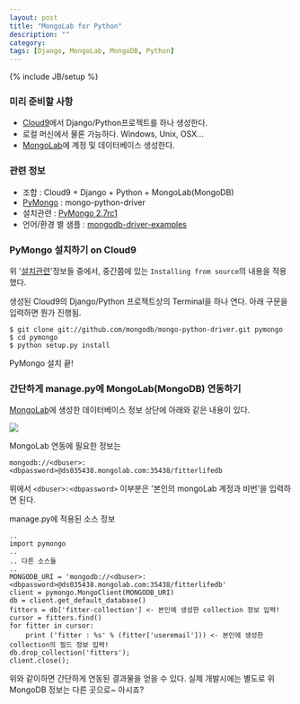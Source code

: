 ```yaml
---
layout: post
title: "MongoLab for Python"
description: ""
category: 
tags: [Django, MongoLab, MongoDB, Python]
---
```

{% include JB/setup %}

### 미리 준비할 사항
* [Cloud9](https://c9.io/)에서 Django/Python프로젝트를 하나 생성한다.
* 로컬 머신에서 물론 가능하다. Windows, Unix, OSX...
* [MongoLab](https://mongolab.com)에 계정 및 데이터베이스 생성한다.


### 관련 정보
* 조합 : Cloud9 + Django + Python + MongoLab(MongoDB)
* [PyMongo](https://github.com/mongodb/mongo-python-driver) : mongo-python-driver
* 설치관련 : [PyMongo 2.7rc1](http://api.mongodb.org/python/current/installation.html)
* 언어/환경 별 샘플 : [mongodb-driver-examples](https://github.com/mongolab/mongodb-driver-examples)


### PyMongo 설치하기 on Cloud9

위 '[설치관련](http://api.mongodb.org/python/current/installation.html)'정보들 중에서, 중간쯤에 있는
`Installing from source`의 내용을 적용했다.

생성된 Cloud9의 Django/Python 프로젝트상의 Terminal을 하나 연다. 아래 구문을 입력하면 뭔가 진행됨.

    $ git clone git://github.com/mongodb/mongo-python-driver.git pymongo
    $ cd pymongo
    $ python setup.py install
    
PyMongo 설치 끝!


### 간단하게 manage.py에 MongoLab(MongoDB) 연동하기

[MongoLab](https://mongolab.com)에 생성한 데이터베이스 정보 상단에 아래와 같은 내용이 있다.

![](http://crossfitwod.herokuapp.com/uploads/mongolab01.png)

MongoLab 연동에 필요한 정보는

    mongodb://<dbuser>:<dbpassword>@ds035438.mongolab.com:35438/fitterlifedb

위에서 `<dbuser>:<dbpassword>` 이부분은 '본인의 mongoLab 계정과 비번'을 입력하면 된다.

manage.py에 적용된 소스 정보

    ..
    import pymongo
    ..
    .. 다른 소스들
    .. 
    MONGODB_URI = 'mongodb://<dbuser>:<dbpassword>@ds035438.mongolab.com:35438/fitterlifedb'
    client = pymongo.MongoClient(MONGODB_URI)
    db = client.get_default_database()
    fitters = db['fitter-collection'] <- 본인에 생성한 collection 정보 입력!
    cursor = fitters.find()
    for fitter in cursor:
        print ('fitter : %s' % (fitter['useremail'])) <- 본인에 생성한 collection의 필드 정보 입력!
    db.drop_collection('fitters');
    client.close();
    
위와 같이하면 간단하게 연동된 결과물을 얻을 수 있다.
실제 개발시에는 별도로 위 MongoDB 정보는 다른 곳으로~ 아시죠?

